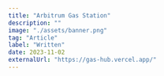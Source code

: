 ```yaml
---
title: "Arbitrum Gas Station"
description: ""
image: "./assets/banner.png"
tag: "Article"
label: "Written"
date: 2023-11-02
externalUrl: "https://gas-hub.vercel.app/"
---
```

